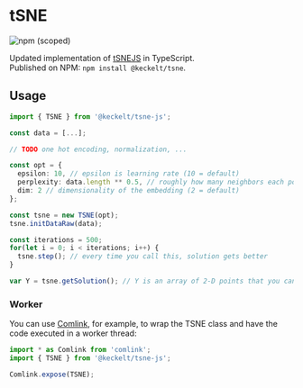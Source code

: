 # tSNE
 ![npm (scoped)](https://img.shields.io/npm/v/@keckelt/tsne?style=flat)

Updated implementation of [tSNEJS](https://github.com/karpathy/tsnejs) in TypeScript.  
Published on NPM: `npm install @keckelt/tsne`.

## Usage

```ts
import { TSNE } from '@keckelt/tsne-js';

const data = [...];

// TODO one hot encoding, normalization, ...

const opt = {
  epsilon: 10, // epsilon is learning rate (10 = default)
  perplexity: data.length ** 0.5, // roughly how many neighbors each point influences (30 = default)
  dim: 2 // dimensionality of the embedding (2 = default)
};

const tsne = new TSNE(opt);
tsne.initDataRaw(data);

const iterations = 500;
for(let i = 0; i < iterations; i++) {
  tsne.step(); // every time you call this, solution gets better
}

var Y = tsne.getSolution(); // Y is an array of 2-D points that you can plot
```


### Worker

You can use [Comlink](https://github.com/GoogleChromeLabs/comlink), for example, to wrap the TSNE class and have the code executed in a worker thread:

```ts
import * as Comlink from 'comlink';
import { TSNE } from '@keckelt/tsne-js';

Comlink.expose(TSNE);
```
